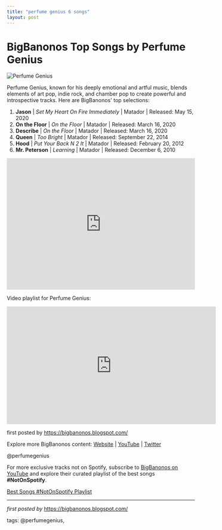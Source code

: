 ```yaml
---
title: "perfume genius 6 songs"
layout: post
---
```

<h1>BigBanonos Top Songs by Perfume Genius</h1>
<img src="https://images.ctfassets.net/g8qtv9gzg47d/5295nlcr1uE2ygaKUoAAWK/1bedbe4c73a2fa752156a08a0faccbba/perfume-genius-mike-hadreas-3.jpg?fl=progressive&fm=jpg&q=80" alt="Perfume Genius"> <p>Perfume Genius, known for his deeply emotional and artful music, blends elements of art pop, indie rock, and chamber pop to create powerful and introspective tracks. Here are BigBanonos' top selections:</p> <ol> <li><strong>Jason</strong> | <em>Set My Heart On Fire Immediately</em> | Matador | Released: May 15, 2020</li> <li><strong>On the Floor</strong> | <em>On the Floor</em> | Matador | Released: March 16, 2020</li> <li><strong>Describe</strong> | <em>On the Floor</em> | Matador | Released: March 16, 2020</li> <li><strong>Queen</strong> | <em>Too Bright</em> | Matador | Released: September 22, 2014</li> <li><strong>Hood</strong> | <em>Put Your Back N 2 It</em> | Matador | Released: February 20, 2012</li> <li><strong>Mr. Peterson</strong> | <em>Learning</em> | Matador | Released: December 6, 2010</li>
</ol> <div> <iframe src="https://open.spotify.com/embed/playlist/3m6NDnTZSmczA7TUIjcjut?utm_source=generator" width="100%" height="352" frameborder="0" allow="autoplay; clipboard-write; encrypted-media; fullscreen; picture-in-picture" loading="lazy"></iframe>
</div> <p>Video playlist for Perfume Genius:</p>
<div> <iframe allow="accelerometer; autoplay; encrypted-media; gyroscope; picture-in-picture" allowfullscreen="" frameborder="0" height="315" src="https://www.youtube.com/embed/videoseries?list=PLtuNtuTatqI1zQR3EMMwg4gmw-oXItVIT" width="560"></iframe>
</div> <p>first posted by <a href="https://bigbanonos.blogspot.com/">https://bigbanonos.blogspot.com/</a></p> <div> <p>Explore more BigBanonos content: <a href="https://bigbanonos.blogspot.com/">Website</a> | <a href="https://www.youtube.com/@BigBanonos">YouTube</a> | <a href="https://x.com/bigbanonos">Twitter</a></p>
</div> <!-- Tags -->
<p>@perfumegenius</p>


<!--Subscribe and Playlist Links-->
<div>
    <p>For more exclusive tracks not on Spotify, subscribe to <a href="https://www.youtube.com/@BigBanonos" target="_blank">BigBanonos on YouTube</a> and explore their curated playlist of the best songs <strong>#NotOnSpotify</strong>.</p>
    <p><a href="https://www.youtube.com/playlist?list=PLtuNtuTatqI0kFahUCbtbfenC_ET5O_tr" target="_blank">Best Songs #NotOnSpotify Playlist<br /></a></p></div>

<hr />

<p><em>first posted by</em> <a href="https://bigbanonos.blogspot.com/" rel="noopener" target="_new">https://bigbanonos.blogspot.com/</a></p>

<p>tags: @perfumegenius,</p>
